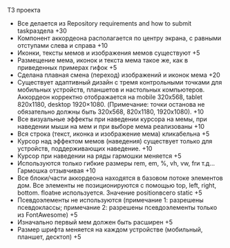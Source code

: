 ТЗ проекта
* Все делается из Repository requirements and how to submit taskраздела +30
* Компонент аккордеона располагается по центру экрана, с равными отступами слева и справа +10
* Иконки, тексты мемов и изображения мемов существуют +5
* Размещение мема, иконок и текста мема такое же, как в приведенных примерах гифок +5
* Сделана плавная смена (переход) изображений и иконок мема +20
* Существует адаптивный дизайн с тремя контрольными точками для мобильных устройств, планшетов и настольных компьютеров. Аккордеон корректно отображается на mobile 320x568, tablet 820x1180, desktop 1920×1080. (Примечание: точки останова не обязательно должны быть 320x568, 820x1180, 1920x1080). +10
* Все визуальные эффекты при наведении курсора на мемы, при наведении мыши на мем и при выборе мема реализованы +10
* Вся строка (текст, иконка и изображение мема) кликабельна +5
* Курсор над эффектом мемов (наведения) существует только для устройств, поддерживающих наведение. +10
* Курсор при наведении на ряды гармошки меняется +5
* Используются только гибкие размеры rem, em, %, vh, vw, frи т.д... Гармошка отзывчивая +10
* Все блоки/части аккордеона находятся в базовом потоке элементов дом. Все элементы не позиционируются с помощью top, left, right, bottom. floatне используется. Значение positionвсего static +5
* Псевдоэлементы не используются (примечание 1: разрешены псевдоклассы; примечание 2: разрешены псевдоэлементы только из FontAwesome) +5
* Изначально первый мем должен быть расширен +5
* Размер шрифта меняется на каждом устройстве (мобильный, планшет, десктоп) +5
